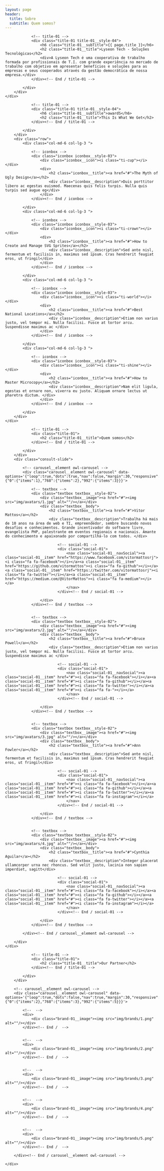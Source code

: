 ```yaml
---
layout: page
header:
  title: Sobre
  subtitle: Quem somos?
---
```


<!-- Section -->
<section class="md-section">
	<div class="container">
		<div class="row">
			<div class="col-lg-10 col-xl-8 offset-0 offset-sm-0 offset-md-0 offset-lg-1 offset-xl-2 ">
				
				<!-- title-01 -->
				<div class="title-01 title-01__style-04">
					<h6 class="title-01__subTitle">{{ page.title }}</h6>
					<h2 class="title-01__title">Lyseon Tech - Soluções Tecnológicas</h2>
					<div>A Lyseon Tech é uma cooperativa de trabalho formada por profissionais de T.I. com grande experiência no mercado de trabalho com objetivo em apresentar benefícios e soluções para as empresas e seus cooperados através da gestão democrática de nossa empresa.</div>
				</div><!-- End / title-01 -->
				
			</div>
		</div>
	</div>
</section>
<!-- End / Section -->


<!-- Section -->
<section class="md-section consult-background">
	<div class="container">
		<div class="row">
			<div class="col-lg-10 col-xl-8 offset-0 offset-sm-0 offset-md-0 offset-lg-1 offset-xl-2 ">
				
				<!-- title-01 -->
				<div class="title-01 title-01__style-04">
					<h6 class="title-01__subTitle">awardS</h6>
					<h2 class="title-01__title">This Is What We Get</h2>
				</div><!-- End / title-01 -->
				
			</div>
		</div>
		<div class="row">
			<div class="col-md-6 col-lg-3 ">
				
				<!-- iconbox -->
				<div class="iconbox iconbox__style-03">
					<div class="iconbox__icon"><i class="ti-cup"></i></div>
					<div>
						<h2 class="iconbox__title"><a href="#">The Myth of Ugly Design</a></h2>
						<div class="iconbox__description">Duis porttitor libero ac egestas euismod. Maecenas quis felis turpis. Nulla quis turpis sed augue eg</div>
					</div>
				</div><!-- End / iconbox -->
				
			</div>
			<div class="col-md-6 col-lg-3 ">
				
				<!-- iconbox -->
				<div class="iconbox iconbox__style-03">
					<div class="iconbox__icon"><i class="ti-crown"></i></div>
					<div>
						<h2 class="iconbox__title"><a href="#">How to Create and Manage SVG Sprites</a></h2>
						<div class="iconbox__description">Sed ante nisl, fermentum et facilisis in, maximus sed ipsum. Cras hendrerit feugiat eros, ut fringil</div>
					</div>
				</div><!-- End / iconbox -->
				
			</div>
			<div class="col-md-6 col-lg-3 ">
				
				<!-- iconbox -->
				<div class="iconbox iconbox__style-03">
					<div class="iconbox__icon"><i class="ti-world"></i></div>
					<div>
						<h2 class="iconbox__title"><a href="#">Best National Locations</a></h2>
						<div class="iconbox__description">Etiam non varius justo, vel tempor mi. Nulla facilisi. Fusce at tortor arcu. Suspendisse maximus ac </div>
					</div>
				</div><!-- End / iconbox -->
				
			</div>
			<div class="col-md-6 col-lg-3 ">
				
				<!-- iconbox -->
				<div class="iconbox iconbox__style-03">
					<div class="iconbox__icon"><i class="ti-shine"></i></div>
					<div>
						<h2 class="iconbox__title"><a href="#">How to Master Microcopy</a></h2>
						<div class="iconbox__description">Nam elit ligula, egestas et ornare non, viverra eu justo. Aliquam ornare lectus ut pharetra dictum. </div>
					</div>
				</div><!-- End / iconbox -->
				
			</div>
		</div>
	</div>
</section>
<!-- End / Section -->

<!-- Our Advisors-->

<!-- Section -->
<section class="md-section" style="padding-bottom:0;">
	<div class="container">
		<div class="row">
			<div class="col-md-8 col-lg-8 offset-0 offset-sm-0 offset-md-2 offset-lg-2 ">
				
				<!-- title-01 -->
				<div class="title-01">
					<h2 class="title-01__title">Quem somos</h2>
				</div><!-- End / title-01 -->
				
			</div>
		</div>
		<div class="consult-slide">
			
			<!-- carousel__element owl-carousel -->
			<div class="carousel__element owl-carousel" data-options='{"loop":true,"dots":true,"nav":false,"margin":30,"responsive":{"0":{"items":1},"768":{"items":2},"992":{"items":3}}}'>
				
				<!-- textbox -->
				<div class="textbox textbox__style-02">
					<div class="textbox__image"><a href="#"><img src="img/avatars/1.jpg" alt=""/></a></div>
					<div class="textbox__body">
						<h2 class="textbox__title"><a href="#">Vitor Mattos</a></h2>
						<div class="textbox__description">Trabalha há mais de 10 anos na área de web e TI, empreendedor, sembre buscando novos desafios e conhecimentos. Grande incentivador do software livre, evangelista PHP, palestrante em eventos regionais e nacionais. Amante do conhecimento e apaixonado por compartilhá-lo com todos. </div>
							
							<!-- social-01 -->
							<div class="social-01">
								<nav class="social-01__navSocial"><a class="social-01__item" href="https://www.facebook.com/vitormattosrj"><i class="fa fa-facebook"></i></a><a class="social-01__item" href="https://github.com/vitormattos"><i class="fa fa-github"></i></a><a class="social-01__item" href="https://twitter.com/vitormattosrj"><i class="fa fa-twitter"></i></a><a class="social-01__item" href="https://medium.com/@VitorMattos"><i class="fa fa-medium"></i></a>
								</nav>
							</div><!-- End / social-01 -->
							
					</div>
				</div><!-- End / textbox -->
				
				
				<!-- textbox -->
				<div class="textbox textbox__style-02">
					<div class="textbox__image"><a href="#"><img src="img/avatars/2.jpg" alt=""/></a></div>
					<div class="textbox__body">
						<h2 class="textbox__title"><a href="#">Bruce Powell</a></h2>
						<div class="textbox__description">Etiam non varius justo, vel tempor mi. Nulla facilisi. Fusce at tortor arcu. Suspendisse maximus ac </div>
							
							<!-- social-01 -->
							<div class="social-01">
								<nav class="social-01__navSocial"><a class="social-01__item" href="#"><i class="fa fa-facebook"></i></a><a class="social-01__item" href="#"><i class="fa fa-github"></i></a><a class="social-01__item" href="#"><i class="fa fa-twitter"></i></a><a class="social-01__item" href="#"><i class="fa fa-"></i></a>
								</nav>
							</div><!-- End / social-01 -->
							
					</div>
				</div><!-- End / textbox -->
				
				
				<!-- textbox -->
				<div class="textbox textbox__style-02">
					<div class="textbox__image"><a href="#"><img src="img/avatars/3.jpg" alt=""/></a></div>
					<div class="textbox__body">
						<h2 class="textbox__title"><a href="#">Ann Fowler</a></h2>
						<div class="textbox__description">Sed ante nisl, fermentum et facilisis in, maximus sed ipsum. Cras hendrerit feugiat eros, ut fringil</div>
							
							<!-- social-01 -->
							<div class="social-01">
								<nav class="social-01__navSocial"><a class="social-01__item" href="#"><i class="fa fa-facebook"></i></a><a class="social-01__item" href="#"><i class="fa fa-github"></i></a><a class="social-01__item" href="#"><i class="fa fa-twitter"></i></a><a class="social-01__item" href="#"><i class="fa fa-instagram"></i></a>
								</nav>
							</div><!-- End / social-01 -->
							
					</div>
				</div><!-- End / textbox -->
				
				
				<!-- textbox -->
				<div class="textbox textbox__style-02">
					<div class="textbox__image"><a href="#"><img src="img/avatars/4.jpg" alt=""/></a></div>
					<div class="textbox__body">
						<h2 class="textbox__title"><a href="#">Cynthia Aguilar</a></h2>
						<div class="textbox__description">Integer placerat ullamcorper urna nec rhoncus. Sed velit justo, lacinia non sapien imperdiet, sagitt</div>
							
							<!-- social-01 -->
							<div class="social-01">
								<nav class="social-01__navSocial"><a class="social-01__item" href="#"><i class="fa fa-facebook"></i></a><a class="social-01__item" href="#"><i class="fa fa-github"></i></a><a class="social-01__item" href="#"><i class="fa fa-twitter"></i></a><a class="social-01__item" href="#"><i class="fa fa-instagram"></i></a>
								</nav>
							</div><!-- End / social-01 -->
							
					</div>
				</div><!-- End / textbox -->
				
			</div><!-- End / carousel__element owl-carousel -->
			
		</div>
	</div>
</section>
<!-- End / Section -->

<!-- Our partner-->

<!-- Section -->
<section class="md-section">
	<div class="container">
		<div class="row">
			<div class="col-md-8 col-lg-8 offset-0 offset-sm-0 offset-md-2 offset-lg-2 ">
				
				<!-- title-01 -->
				<div class="title-01">
					<h2 class="title-01__title">Our Partner</h2>
				</div><!-- End / title-01 -->
				
			</div>
		</div>
		
		<!-- carousel__element owl-carousel -->
		<div class="carousel__element owl-carousel" data-options='{"loop":true,"dots":false,"nav":true,"margin":30,"responsive":{"0":{"items":2},"768":{"items":3},"992":{"items":5}}}'>
			
			<!--  -->
			<div>
				<div class="brand-01__image"><img src="img/brands/1.png" alt=""/></div>
			</div><!-- End /  -->
			
			
			<!--  -->
			<div>
				<div class="brand-01__image"><img src="img/brands/2.png" alt=""/></div>
			</div><!-- End /  -->
			
			
			<!--  -->
			<div>
				<div class="brand-01__image"><img src="img/brands/3.png" alt=""/></div>
			</div><!-- End /  -->
			
			
			<!--  -->
			<div>
				<div class="brand-01__image"><img src="img/brands/4.png" alt=""/></div>
			</div><!-- End /  -->
			
			
			<!--  -->
			<div>
				<div class="brand-01__image"><img src="img/brands/5.png" alt=""/></div>
			</div><!-- End /  -->
			
		</div><!-- End / carousel__element owl-carousel -->
		
	</div>
</section>
<!-- End / Section -->